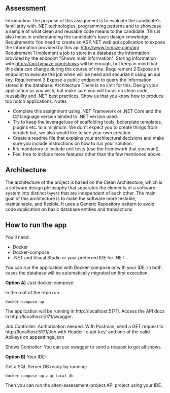 ## Assessment

Introduction
The purpose of this assignment is to evaluate the candidate's familiarity with .NET technologies, programming patterns and to showcase a sample of what clean and reusable code means to the candidate. This is also helps in understanding the candidate's basic design knowledge.
Requirements
You need to create an ASP.NET web api application to expose the information provided by this api http://www.tvmaze.com/api
Requirement 1
Implement a job to store in a database the information provided by the endpoint "Shows main information". Storing information with https://api.tvmaze.com/shows will be enough, but keep in mind that this data can change during the course of time. 
Requirement 2
Expose an endpoint to execute the job when will be need and securize it using an api key.
Requirement 3
Expose a public endpoint to query the information stored in the database.
Architecture
There is no limit for this. Design your application as you wish, but make sure you will focus on clean code, reusability and .NET best practices. Show us that you know how to produce top notch applications.
Notes
-	Complete this assignment using .NET Framework or .NET Core and the C# language version binded to .NET version used.
-	Try to keep the leverage/use of scaffolding tools, boilerplate templates, plugins etc. to a minimum. We don't expect you to create things from scratch but, we also would like to see your own creation.
-	Create a readme file that explains your architectural decisions and make sure you include instructions on how to run your solution.
-	It's mandatory to include unit tests (use the framework that you want).
-	Feel free to include more features other than the few mentioned above.

## Architecture

The architecture of the project is based on the Clean Architecture, which is a software design philosophy that separates the elements of a software system into distinct layers that are independent of each other. The main goal of this architecture is to make the software more testable, maintainable, and flexible. It uses a Generic Repository pattern to avoid code duplication on basic database entities and transactions

## How to run the app

You'll need:
* Docker
* Docker-compose
* .NET and Visual Studio or your preferred IDE for .NET.

You can run the application with Docker-compose or with your IDE. In both cases the database will be automatically migrated on first execution.

**Option A)** Just docker-compose:

In the root of the repo run:
```
docker-compose up
```
The application will be running in http://localhost:5171/. Access the API docs in http://localhost:5171/swagger.

Job Controller: Authorization needed. With Postman, send a GET request to http://localhost:5171/Job with Header 'x-api-key' and one of the valid Apikeys on appsettings.json

Shows Controller: You can use swagger to send a request to get all shows.

**Option B)** Your IDE:

Get a SQL Server DB ready by running:
```
docker-compose up aap_local_db
```
Then you can run the alten-assessment-project.API project using your IDE.


